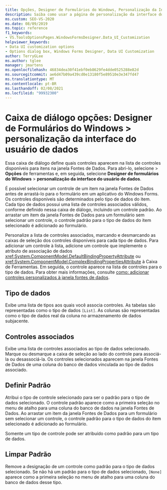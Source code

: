 ```yaml
---
title: Opções, Designer de Formulários do Windows, Personalização da Interface do Usuário de Dados
description: Saiba como usar a página de personalização da interface do usuário de dados para definir quais controles aparecem na lista de controles disponíveis para os itens na janela fontes de dados.
ms.custom: SEO-VS-2020
ms.date: 08/09/2019
ms.topic: reference
f1_keywords:
- VS.ToolsOptionsPages.WindowsFormsDesigner.Data_UI_Customization
helpviewer_keywords:
- Data UI customization options
- Options dialog box, Windows Forms Designer, Data UI Customization
author: TerryGLee
ms.author: tglee
manager: jmartens
ms.openlocfilehash: 46834dea30f41ebf0eb8629fe4dde0525288e82d
ms.sourcegitcommit: ae6d47b09a439cd0e13180f5e89510e3e347fd47
ms.translationtype: MT
ms.contentlocale: pt-BR
ms.lasthandoff: 02/08/2021
ms.locfileid: "99932300"
---
```

# <a name="options-dialog-box-windows-forms-designer--data-ui-customization"></a>Caixa de diálogo opções: Designer de Formulários do Windows > personalização da interface do usuário de dados

Essa caixa de diálogo define quais controles aparecem na lista de controles disponíveis para itens na janela Fontes de Dados. Para abri-lo, selecione  >  **Opções** de ferramentas e, em seguida, selecione **Designer de formulários do Windows**  >  **personalização da interface do usuário de dados**.

É possível selecionar um controle de um item na janela Fontes de Dados antes de arrastá-lo para o formulário em um aplicativo do Windows Forms. Os controles disponíveis são determinados pelo tipo de dados do item. Cada tipo de dados possui uma lista de controles associados válidos, conforme definido nessa caixa de diálogo, incluindo um controle padrão. Ao arrastar um item da janela Fontes de Dados para um formulário sem selecionar um controle, o controle padrão para o tipo de dados do item selecionado é adicionado ao formulário.

Personalize a lista de controles associados, marcando e desmarcando as caixas de seleção dos controles disponíveis para cada tipo de dados. Para adicionar um controle à lista, adicione um controle que implemente o atributo de associação de dados <xref:System.ComponentModel.DefaultBindingPropertyAttribute> ou <xref:System.ComponentModel.ComplexBindingPropertiesAttribute> à Caixa de Ferramentas. Em seguida, o controle aparece na lista de controles para o tipo de dados. Para obter mais informações, consulte [como: adicionar controles personalizados à janela fontes de dados](../..//data-tools/add-custom-controls-to-the-data-sources-window.md).

## <a name="data-type"></a>Tipo de dados

Exibe uma lista de tipos aos quais você associa controles. As tabelas são representadas como o tipo de dados `[List]`. As colunas são representadas como o tipo de dados real da coluna no armazenamento de dados subjacente.

## <a name="associated-controls"></a>Controles associados

Exibe uma lista de controles associados ao tipo de dados selecionado. Marque ou desmarque a caixa de seleção ao lado do controle para associá-la ou desassociá-la. Os controles selecionados aparecem na janela Fontes de Dados de uma coluna do banco de dados vinculada ao tipo de dados associado.

## <a name="set-default"></a>Definir Padrão

Atribui o tipo de controle selecionado para ser o padrão para o tipo de dados selecionado. O controle padrão aparece como a primeira seleção no menu de atalho para uma coluna do banco de dados na janela Fontes de Dados. Ao arrastar um item da janela Fontes de Dados para um formulário sem selecionar um controle, o controle padrão para o tipo de dados do item selecionado é adicionado ao formulário.

Somente um tipo de controle pode ser atribuído como padrão para um tipo de dados.

## <a name="clear-default"></a>Limpar Padrão

Remove a designação de um controle como padrão para o tipo de dados selecionado. Se não há um padrão para o tipo de dados selecionado, `[None]` aparece como a primeira seleção no menu de atalho para uma coluna do banco de dados desse tipo.
